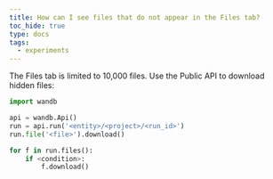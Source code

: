```yaml
---
title: How can I see files that do not appear in the Files tab?
toc_hide: true
type: docs
tags:
  - experiments
---
```


The Files tab is limited to 10,000 files. Use the Public API to download hidden files:

```python
import wandb

api = wandb.Api()
run = api.run('<entity>/<project>/<run_id>')
run.file('<file>').download()

for f in run.files():
    if <condition>:
        f.download()
```